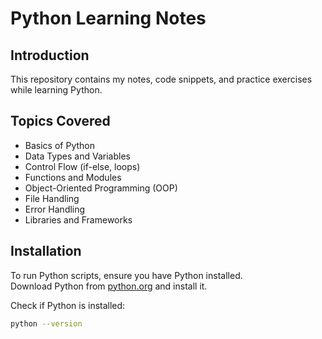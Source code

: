 # Python Learning Notes

## Introduction
This repository contains my notes, code snippets, and practice exercises while learning Python.

## Topics Covered
- Basics of Python
- Data Types and Variables
- Control Flow (if-else, loops)
- Functions and Modules
- Object-Oriented Programming (OOP)
- File Handling
- Error Handling
- Libraries and Frameworks

## Installation
To run Python scripts, ensure you have Python installed.  
Download Python from [python.org](https://www.python.org/) and install it.

Check if Python is installed:
```sh
python --version
